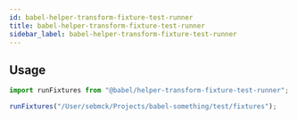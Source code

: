 ```yaml
---
id: babel-helper-transform-fixture-test-runner
title: babel-helper-transform-fixture-test-runner
sidebar_label: babel-helper-transform-fixture-test-runner
---
```


## Usage

```javascript
import runFixtures from "@babel/helper-transform-fixture-test-runner";

runFixtures("/User/sebmck/Projects/babel-something/test/fixtures");
```

